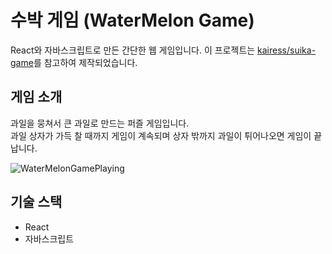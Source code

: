 # 수박 게임 (WaterMelon Game)

React와 자바스크립트로 만든 간단한 웹 게임입니다. 이 프로젝트는 [kairess/suika-game](https://github.com/kairess/suika-game)를 참고하여 제작되었습니다.

## 게임 소개
과일을 뭉쳐서 큰 과일로 만드는 퍼즐 게임입니다.  
과일 상자가 가득 찰 때까지 게임이 계속되며 상자 밖까지 과일이 튀어나오면 게임이 끝납니다.  

![WaterMelonGamePlaying](https://github.com/SuperRookiee/WaterMelon-Game/assets/89756426/cef9c8be-c949-4f77-b5c1-97b27ce6ad7e)

## 기술 스택

- React
- 자바스크립트
